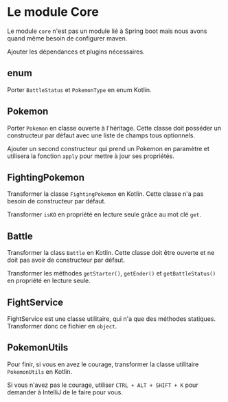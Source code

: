 # Le module Core

Le module `core` n'est pas un module lié à Spring boot mais nous avons quand même besoin de configurer maven.

Ajouter les dépendances et plugins nécessaires.

## enum

Porter `BattleStatus` et `PokemonType` en enum Kotlin.

## Pokemon

Porter `Pokemon` en classe ouverte à l'héritage. Cette classe doit posséder un constructeur par défaut avec une liste de champs tous optionnels.

Ajouter un second constructeur qui prend un Pokemon en paramètre et utilisera la fonction `apply` pour mettre à jour ses propriétés.

## FightingPokemon

Transformer la classe `FightingPokemon` en Kotlin. Cette classe n'a pas besoin de constructeur par défaut.

Transformer `isKO` en propriété en lecture seule grâce au mot clé `get`.

## Battle

Transformer la class `Battle` en Kotlin. Cette classe doit être ouverte et ne doit pas avoir de constructeur par défaut.

Transformer les méthodes `getStarter()`, `getEnder()` et `getBattleStatus()` en propriété en lecture seule.

## FightService

FightService est une classe utilitaire, qui n'a que des méthodes statiques. Transformer donc ce fichier en `object`.

## PokemonUtils

Pour finir, si vous en avez le courage, transformer la classe utilitaire `PokemonUtils` en Kotlin.

Si vous n'avez pas le courage, utiliser `CTRL + ALT + SHIFT + K` pour demander à IntelliJ de le faire pour vous.